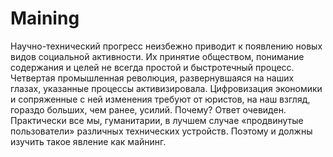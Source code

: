# Maining
Научно-технический прогресс неизбежно приводит к появлению новых видов социальной активности. 
Их принятие обществом, понимание содержания и целей не всегда простой и быстротечный процесс. 
Четвертая промышленная революция, развернувшаяся на наших глазах, указанные процессы активизировала. 
Цифровизация экономики и сопряженные с ней изменения требуют от юристов, на наш взгляд, гораздо больших, чем ранее, усилий. Почему? 
Ответ очевиден. Практически все мы, гуманитарии, в лучшем случае «продвинутые пользователи» различных технических устройств. 
Поэтому и должны изучить такое явление как майнинг.

